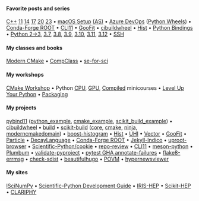 #### Favorite posts and series

[C++](https://iscinumpy.dev/tags/cppxx)&nbsp;[11](https://iscinumpy.dev/post/cpp-11)&nbsp;[14](https://iscinumpy.dev/post/cpp-14)&nbsp;[17](https://iscinumpy.dev/post/cpp-17)&nbsp;[20](https://iscinumpy.dev/post/cpp-20)&nbsp;[23](https://iscinumpy.dev/post/cpp-23) &bullet;
[macOS&nbsp;Setup](https://iscinumpy.dev/post/setup-a-new-mac) [(AS)](https://iscinumpy.dev/post/setup-apple-silicon) &bullet;
[Azure&nbsp;DevOps](https://iscinumpy.dev/categories/azure-devops) ([Python&nbsp;Wheels](https://iscinumpy.dev/post/azure-devops-python-wheels)) &bullet;
[Conda-Forge&nbsp;ROOT](https://iscinumpy.dev/post/root-conda) &bullet;
[CLI11](https://iscinumpy.dev/tags/cli11) &bullet;
[GooFit](https://iscinumpy.dev/tags/goofit) &bullet;
[cibuildwheel](https://iscinumpy.dev/tags/cibuildwheel) &bullet;
[Hist](https://iscinumpy.dev/tags/hist) &bullet;
[Python&nbsp;Bindings](https://iscinumpy.dev/tags/bindings) &bullet;
[Python&nbsp;2&rarr;3](https://iscinumpy.dev/post/python-3-upgrade), [3.7](https://iscinumpy.dev/post/python-37),&nbsp;[3.8](https://iscinumpy.dev/post/python-38),&nbsp;[3.9](https://iscinumpy.dev/post/python-39),&nbsp;[3.10](https://iscinumpy.dev/post/python-310),&nbsp;[3.11](https://iscinumpy.dev/post/python-311),&nbsp;[3.12](https://iscinumpy.dev/post/python-312) &bullet;
[SSH](https://iscinumpy.dev/post/setting-up-ssh-forwarding/)

#### My classes and books

[Modern&nbsp;CMake](https://cliutils.gitlab.io/modern-cmake/) &bullet;
[CompClass](https://henryiii.github.io/compclass) &bullet;
[se-for-sci](https://henryiii.github.io/se-for-sci)

#### My workshops

[CMake&nbsp;Workshop](https://hsf-training.github.io/hsf-training-cmake-webpage/) &bullet;
Python [CPU](https://github.com/henryiii/python-performance-minicourse), [GPU](https://github.com/henryiii/pygpu-minicourse), [Compiled](https://github.com/henryiii/python-compiled-minicourse) minicourses &bullet;
[Level&nbsp;Up Your Python](https://henryiii.github.io/level-up-your-python) &bullet;
[Packaging](https://intersect-training.org/packaging/)

#### My projects

[pybind11](https://pybind11.readthedocs.io) ([python_example](https://github.com/pybind/python_example), [cmake_example](https://github.com/pybind/cmake_example), [scikit_build_example](https://github.com/pybind/scikit_build_example)) &bullet;
[cibuildwheel](https://cibuildwheel.readthedocs.io) &bullet;
[build](https://pypa-build.readthedocs.io) &bullet;
[scikit-build](https://github.com/scikit-build/scikit-build) ([core](https://github.com/scikit-build/scikit-build-core), [cmake](https://github.com/scikit-build/cmake-python-distributions), [ninja](https://github.com/scikit-build/ninja-python-distributions), [moderncmakedomain]()) &bullet;
[boost-histogram](https://github.com/scikit-hep/boost-histogram) &bullet;
[Hist](https://github.com/scikit-hep/hist) &bullet;
[UHI](https://github.com/scikit-hep/uhi) &bullet;
[Vector](https://github.com/scikit-hep/vector) &bullet;
[GooFit](https://github.com/GooFit/GooFit) &bullet;
[Particle](https://github.com/scikit-hep/particle) &bullet;
[DecayLanguage](https://github.com/scikit-hep/decaylanguage) &bullet;
[Conda-Forge&nbsp;ROOT](https://github.com/conda-forge/root-feedstock) &bullet;
[Jekyll-Indico](https://github.com/iris-hep/jekyll-indico) &bullet;
[uproot-browser](https://github.com/scikit-hep/uproot-browser) &bullet;
[Scientific-Python/cookie](https://github.com/scientific-python/cookie) &bullet;
[repo-review](https://github.com/scientific-python/repo-review) &bullet;
[CLI11](https://github.com/CLIUtils/CLI11) &bullet;
[meson-python](https://github.com/mesonbuild/meson-python) &bullet;
[Plumbum](https://plumbum.readthedocs.io/en/latest) &bullet;
[validate-pyproject](https://github.com/abravalheri/validate-pyproject) &bullet;
[pytest&nbsp;GHA&nbsp;annotate-failures](https://github.com/utgwkk/pytest-github-actions-annotate-failures) &bullet;
[flake8-errmsg](https://github.com/henryiii/flake8-errmsg) &bullet;
[check-sdist](https://github.com/henryiii/check-sdist) &bullet;
[beautifulhugo](https://github.com/halogenica/beautifulhugo) &bullet;
[POVM](https://github.com/Princeton-Penn-Vents/princeton-penn-flowmeter) &bullet;
[hypernewsviewer](https://github.com/henryiii/hypernewsviewer)


#### My sites

[ISciNumPy](https://iscinumpy.dev) &bullet;
[Scientific-Python Development Guide](https://learn.scientific-python.org/development) &bullet;
[IRIS-HEP](https://iris-hep.org) &bullet;
[Scikit-HEP](https://scikit-hep.org) &bullet;
[CLARIPHY](https://clariphy.org)
